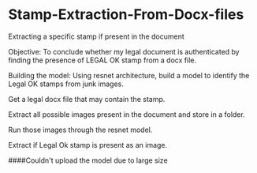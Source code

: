 # Stamp-Extraction-From-Docx-files
Extracting a specific stamp if present in the document

Objective: To conclude whether my legal document is authenticated by finding the presence of LEGAL OK stamp from a docx file.

Building the model:
Using resnet architecture, build a model to identify the Legal OK stamps from junk images.

Get a legal docx file that may contain the stamp.

Extract all possible images present in the document and store in a folder.

Run those images through the resnet model.

Extract if Legal Ok stamp is present as an image.

####Couldn't upload the model due to large size









